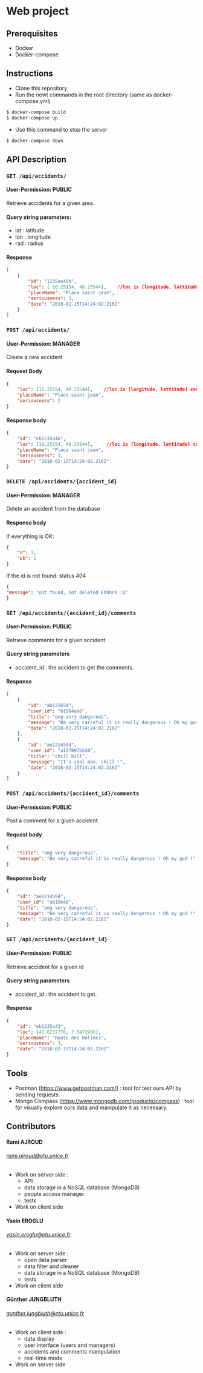 # Web project

## Prerequisites

- Docker
- Docker-compose

## Instructions

- Clone this repository
- Run the newt commands in the root directory (same as docker-compose.yml)
```bash 
$ docker-compose build
$ docker-compose up
```
- Use this command to stop the server
```bash
$ docker-compose down
```

## API Description

### `GET /api/accidents/`
#### User-Permission: **PUBLIC**

Retrieve accidents for a given area.

#### Query string parameters:
- lat : latitude
- lon : longitude
- rad : radius

#### Response
```json
[
    { 
        "id": "1235ae46b",
        "loc": [ 10.25154, 40.25544],    //loc is [longitude, lattitude] couple
        "placeName": "Place saint jean",
        "seriousness": 3,
        "date": "2018-02-15T14:24:02.216Z"
    }
]
```

### `POST /api/accidents/`
#### User-Permission: **MANAGER**

Create a new accident

#### Request Body
```json
{ 
    "loc": [10.25154, 40.25544],    //loc is [longitude, lattitude] couple
    "placeName": "Place saint jean",
    "seriousness": 2
}
```

#### Response body
```json
{ 
    "id": "eb1235a46",
    "loc": [10.25154, 40.25544],     //loc is [longitude, lattitude] couple
    "placeName": "Place saint jean",
    "seriousness": 3,
    "date": "2018-02-15T14:24:02.216Z"
}
```

### `DELETE /api/accidents/{accident_id}`
#### User-Permission: **MANAGER**

Delete an accident from the database

#### Response body
If everything is OK:
````json
{
    "n": 1,
    "ok": 1
}
````

If the id is not found: status 404

````json
{
"message": "not found, not deleted Ehhhré :D"
}
````

### `GET /api/accidents/{accident_id}/comments`
#### User-Permission: **PUBLIC**

Retrieve comments for a given accident

#### Query string parameters
- accident_id : the accident to get the comments.

#### Response
```json
[
    {
        "id": "ab121654",
        "user_id": "b1564aa8",
        "title": "omg very dangerous",
        "message": "Be very carreful it is really dangerous ! Oh my god !",
        "date": "2018-02-15T14:24:02.216Z"
    },
    {
        "id": "ae1214584",
        "user_id": "a157897bb48",
        "title": "chill bill",
        "message": "It's cool man, chill !",
        "date": "2018-02-15T14:24:02.216Z"
    }
]
```

### `POST /api/accidents/{accident_id}/comments`
#### User-Permission: **PUBLIC**

Post a comment for a given accident

#### Request body
```json
{
    "title": "omg very dangerous",
    "message": "Be very carreful it is really dangerous ! Oh my god !"
}
```

#### Response body
```json
{
    "id": "ae1214584",
    "user_id": "ab15648",
    "title": "omg very dangerous",
    "message": "Be very carreful it is really dangerous ! Oh my god !",
    "date": "2018-02-15T14:24:02.216Z"
}
```

### `GET /api/accidents/{accident_id}`
#### User-Permission: **PUBLIC**

Retrieve accident for a given id

#### Query string parameters
- accident_id : the accident to get.

#### Response
```json
{ 
    "id": "eb1235a43",
    "loc": [43.6237776, 7.0473906],
    "placeName": "Route des Dolines",
    "seriousness": 3,
    "date": "2018-02-15T14:24:02.216Z"
}
```

## Tools

- Postman (https://www.getpostman.com/) : tool for test ours API by sending requests. 
- Mongo Compass (https://www.mongodb.com/products/compass) : tool for visually explore ours data and manipulate it as necessary.

## Contributors

#### Rami AJROUD
###### rami.ajroud@etu.unice.fr
- Work on server side :
    - API
    - data storage in a NoSQL database (MongoDB)
    - people access manager
    - tests
- Work on client side

#### Yasin EROGLU
###### yasin.eroglu@etu.unice.fr
- Work on server side :
    - open data parser
    - data filter and cleaner
    - data storage in a NoSQL database (MongoDB)
    - tests
- Work on client side

#### Günther JUNGBLUTH
###### gunther.jungbluth@etu.unice.fr
- Work on client side :
    - data display
    - user interface (users and managers)
    - accidents and comments manipulation
    - real-time mode
- Work on server side

